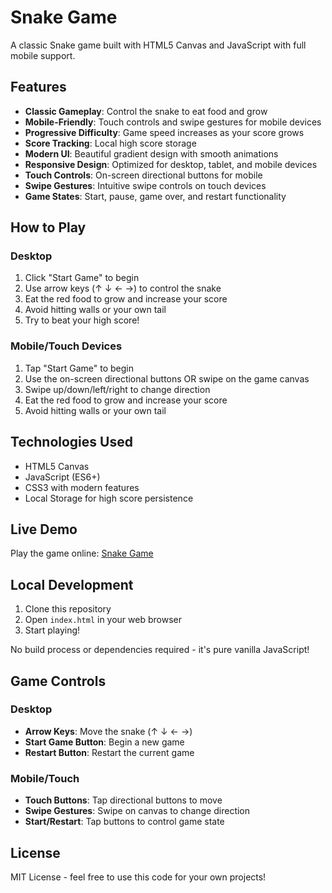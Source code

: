 # Snake Game

A classic Snake game built with HTML5 Canvas and JavaScript with full mobile support.

## Features

- **Classic Gameplay**: Control the snake to eat food and grow
- **Mobile-Friendly**: Touch controls and swipe gestures for mobile devices
- **Progressive Difficulty**: Game speed increases as your score grows
- **Score Tracking**: Local high score storage
- **Modern UI**: Beautiful gradient design with smooth animations
- **Responsive Design**: Optimized for desktop, tablet, and mobile devices
- **Touch Controls**: On-screen directional buttons for mobile
- **Swipe Gestures**: Intuitive swipe controls on touch devices
- **Game States**: Start, pause, game over, and restart functionality

## How to Play

### Desktop
1. Click "Start Game" to begin
2. Use arrow keys (↑ ↓ ← →) to control the snake
3. Eat the red food to grow and increase your score
4. Avoid hitting walls or your own tail
5. Try to beat your high score!

### Mobile/Touch Devices
1. Tap "Start Game" to begin
2. Use the on-screen directional buttons OR swipe on the game canvas
3. Swipe up/down/left/right to change direction
4. Eat the red food to grow and increase your score
5. Avoid hitting walls or your own tail

## Technologies Used

- HTML5 Canvas
- JavaScript (ES6+)
- CSS3 with modern features
- Local Storage for high score persistence

## Live Demo

Play the game online: [Snake Game](https://intplayed.github.io/snake-game)

## Local Development

1. Clone this repository
2. Open `index.html` in your web browser
3. Start playing!

No build process or dependencies required - it's pure vanilla JavaScript!

## Game Controls

### Desktop
- **Arrow Keys**: Move the snake (↑ ↓ ← →)
- **Start Game Button**: Begin a new game
- **Restart Button**: Restart the current game

### Mobile/Touch
- **Touch Buttons**: Tap directional buttons to move
- **Swipe Gestures**: Swipe on canvas to change direction
- **Start/Restart**: Tap buttons to control game state

## License

MIT License - feel free to use this code for your own projects!